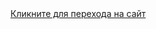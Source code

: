 <!DOCTYPE html>
<html> 
  <head>
    <meta charset="utf-8">
    <title>Head First Lounge</title>
    <link type="text/css" rel="stylesheet" href="lounge.css">
  </head>
  <body>
  <a href="lounge.html">Кликните для перехода на сайт</a>
  </body>
</html>

